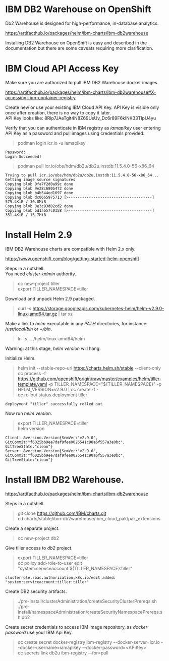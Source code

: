 # IBM DB2 Warehouse on OpenShift

Db2 Warehouse is designed for high-performance, in-database analytics.

https://artifacthub.io/packages/helm/ibm-charts/ibm-db2warehouse

Installing DB2 Warehouse on OpenShift is easy and described in the documentation but there are some caveats requiring more clarification.

# IBM Cloud API Access Key

Make sure you are authorized to pull IBM DB2 Warehouse docker images.

https://artifacthub.io/packages/helm/ibm-charts/ibm-db2warehouse#X-accessing-ibm-container-registry

Create new or use your existing IBM Cloud API Key. API Key is visible only once after creation, there is no way to copy it later.<br>
API Key looks like: 8Rlp7JAeTglt4N8Z69UsUv_Dc6r89F6kINK33TIpU4yu

Verify that you can authenticate in IBM registry as *iamapikey* user entering API Key as a password and pull images using credentials provided.<br>
> podman login icr.io -u iamapikey
```
Password:
Login Succeeded!
```
>  podman pull icr.io/obs/hdm/db2u/db2u.instdb:11.5.4.0-56-x86_64<br>
```
Trying to pull icr.io/obs/hdm/db2u/db2u.instdb:11.5.4.0-56-x86_64...
Getting image source signatures
Copying blob 0fa7f2d0a99c done  
Copying blob 9e28c680b472 done  
Copying blob b4b544ed1697 done  
Copying blob dc0665975713 [>-------------------------------------] 579.4KiB / 30.8MiB
Copying blob 8e3c93d02cd2 done  
Copying blob bd1ab57c0158 [>-------------------------------------] 351.4KiB / 15.7MiB
````
# Install Helm 2.9

IBM DB2 Warehouse charts are compatible with Helm 2.x only. 

https://www.openshift.com/blog/getting-started-helm-openshift

Steps in a nutshell.<br>
You need *cluster-admin* authority.<br>
> oc new-project tiller<br>
> export TILLER_NAMESPACE=tiller<br>

Download and unpack Helm 2.9 packaged.<br>

> curl -s https://storage.googleapis.com/kubernetes-helm/helm-v2.9.0-linux-amd64.tar.gz | tar xz<br>

Make a link to *helm* executable in any *PATH* directories, for instance: */usr/local/bin* or *~/bin*.

> ln -s ..../helm/linux-amd64/helm <br>

Warning: at this stage, *helm version* will hang.<br>

Initialize Helm.<br>
>  helm init --stable-repo-url https://charts.helm.sh/stable --client-only<br>
> oc process -f https://github.com/openshift/origin/raw/master/examples/helm/tiller-template.yaml -p TILLER_NAMESPACE="${TILLER_NAMESPACE}" -p HELM_VERSION=v2.9.0 | oc create -f -<br>
> oc rollout status deployment tiller<br>
```
deployment "tiller" successfully rolled out
```

Now run *helm version*.<br>
> export TILLER_NAMESPACE=tiller<br>
> helm version<br>
```
Client: &version.Version{SemVer:"v2.9.0", GitCommit:"f6025bb9ee7daf9fee0026541c90a6f557a3e0bc", GitTreeState:"clean"}
Server: &version.Version{SemVer:"v2.9.0", GitCommit:"f6025bb9ee7daf9fee0026541c90a6f557a3e0bc", GitTreeState:"clean"}

```
# Install IBM DB2 Warehouse.

https://artifacthub.io/packages/helm/ibm-charts/ibm-db2warehouse

Steps in a nutshell.<br>

> git clone https://github.com/IBM/charts.git<br>
> cd charts/stable/ibm-db2warehouse/ibm_cloud_pak/pak_extensions<br>

Create a separate project.<br>
> oc new-project db2<br>

Give tiller access to *db2* project.<br>
> export TILLER_NAMESPACE=tiller<br>
> oc policy add-role-to-user edit "system:serviceaccount:${TILLER_NAMESPACE}:tiller"<br>
```
clusterrole.rbac.authorization.k8s.io/edit added: "system:serviceaccount:tiller:tiller"
```

Create DB2 security artifacts.<br>
> ./pre-install/clusterAdministration/createSecurityClusterPrereqs.sh<br>
> ./pre-install/namespaceAdministration/createSecurityNamespacePrereqs.sh db2<br>

Create secret credentials to access IBM image repository, as *docker password* use your IBM Api Key.<br>
> oc create secret docker-registry ibm-registry --docker-server=icr.io --docker-username=iamapikey --docker-password=\<APIKey\><br>
> oc secrets link db2u ibm-registry --for=pull<br>

